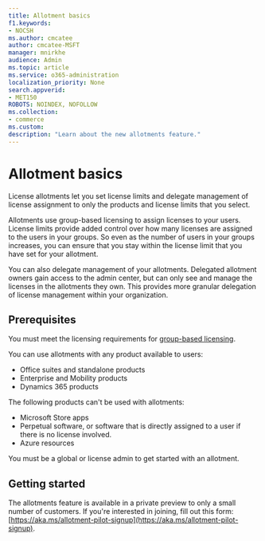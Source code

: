```yaml
---
title: Allotment basics
f1.keywords:
- NOCSH
ms.author: cmcatee
author: cmcatee-MSFT
manager: mnirkhe
audience: Admin
ms.topic: article
ms.service: o365-administration
localization_priority: None
search.appverid:
- MET150
ROBOTS: NOINDEX, NOFOLLOW
ms.collection:
- commerce
ms.custom:
description: "Learn about the new allotments feature."
---
```


# Allotment basics

License allotments let you set license limits and delegate management of license assignment to only the products and license limits that you select.

Allotments use group-based licensing to assign licenses to your users. License limits provide added control over how many licenses are assigned to the users in your groups. So even as the number of users in your groups increases, you can ensure that you stay within the license limit that you have set for your allotment.

You can also delegate management of your allotments. Delegated allotment owners gain access to the admin center, but can only see and manage the licenses in the allotments they own. This provides more granular delegation of license management within your organization.

## Prerequisites

You must meet the licensing requirements for [group-based licensing](https://docs.microsoft.com/azure/active-directory/fundamentals/active-directory-licensing-whatis-azure-portal#licensing-requirements).

You can use allotments with any product available to users:

- Office suites and standalone products
- Enterprise and Mobility products
- Dynamics 365 products

The following products can't be used with allotments:

- Microsoft Store apps
- Perpetual software, or software that is directly assigned to a user if there is no license involved.
- Azure resources

You must be a global or license admin to get started with an allotment.

## Getting started

The allotments feature is available in a private preview to only a small number of customers. If you're interested in joining, fill out this form: [https://aka.ms/allotment-pilot-signup](https://aka.ms/allotment-pilot-signup).
